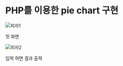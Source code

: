 # PHP를 이용한 pie chart 구현


![피자1](https://user-images.githubusercontent.com/114050357/230144022-16834627-21e6-449a-8783-2c4c88c45e9f.JPG)

첫 화면


![피자2](https://user-images.githubusercontent.com/114050357/230144100-80dc81ae-d20c-4707-bd5f-c9197a33b669.JPG)

입력 하면 결과 출력
